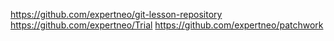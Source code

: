 https://github.com/expertneo/git-lesson-repository
https://github.com/expertneo/Trial
https://github.com/expertneo/patchwork